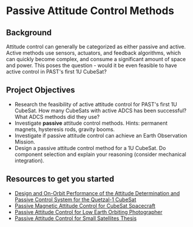 # Passive Attitude Control Methods

## Background
Attitude control can generally be categorized as either passive and active. Active methods use sensors, actuators,
and feedback algorithms, which can quickly become complex, and consume a significant amount of space and power. 
This poses the question - would it be even feasible to have active control in PAST's first 1U CubeSat? 

## Project Objectives
- Research the feasibility of active attitude control for PAST's first 1U CubeSat. How many CubeSats with active ADCS has been
successful? What ADCS methods did they use? 
- Investigate **passive** attitude control methods. Hints: permanent magnets, hysteresis rods, gravity booms.
- Investigate if passive attitude control can achieve an Earth Observation Mission.
- Design a passive attitude control method for a 1U CubeSat. Do component selection and explain your reasoning (consider mechanical integration).

## Resources to get you started
- [Design and On-Orbit Performance of the Attitude Determination and Passive Control System for the Quetzal-1 CubeSat](https://www.researchgate.net/publication/371292324_Design_and_On-Orbit_Performance_of_the_Attitude_Determination_and_Passive_Control_System_for_the_Quetzal-1_CubeSat)
- [Passive Magnetic Attitude Control for CubeSat Spacecraft](https://lasp.colorado.edu/csswe/files/2012/06/Gerhardt_SSC10_PMAC.pdf)
- [Passive Attitude Control for Low Earth Orbiting Photographer](https://digitalcommons.usu.edu/cgi/viewcontent.cgi?article=1022&context=spacegrant)
- [Passive Attitude Control for Small Satellites Thesis](https://uknowledge.uky.edu/cgi/viewcontent.cgi?article=1628&context=gradschool_theses)
